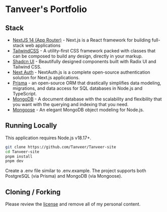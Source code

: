 # Tanveer's Portfolio

## Stack

- [NextJS 14 (App Router)](https://nextjs.org) - Next.js is a React framework for building full-stack web applications
- [TailwindCSS](https://tailwindcss.com) - A utility-first CSS framework packed with classes that can be composed to build any design, directly in your markup.
- [Shadcn UI](https://ui.shadcn.com/) - Beautifully designed components built with Radix UI and Tailwind CSS.
- [Next Auth](https://next-auth.js.org) - NextAuth.js is a complete open-source authentication solution for Next.js applications.
- [Prisma](https://www.prisma.io) - an open-source ORM that drastically simplifies data modeling, migrations, and data access for SQL databases in Node.js and TypeScript.
- [MongoDB](https://www.mongodb.com/) - A document database with the scalability and flexibility that you want with the querying and indexing that you need.
- [Mongoose](https://mongoosejs.com/) - An elegant MongoDB object modeling for Node.js.

## Running Locally

This application requires Node.js v18.17+.

```bash
git clone https://github.com/Tanveer/Tanveer-site
cd Tanveer-site
pnpm install
pnpm dev
```

Create a .env file similar to .env.example. The project supports both PostgreSQL (via Prisma) and MongoDB (via Mongoose).

## Cloning / Forking

Please review the [license](https://github.com/Tanveer/Tanveer-site/blob/master/LICENSE.txt) and remove all of my personal content.
